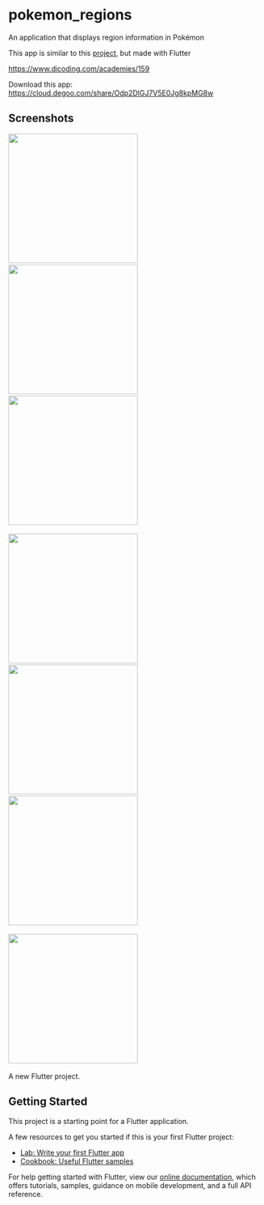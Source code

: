 # pokemon_regions
An application that displays region information in Pokémon

This app is similar to this [project](https://github.com/krisnadwia/simple-recyclerview-app), but made with Flutter

https://www.dicoding.com/academies/159

Download this app: https://cloud.degoo.com/share/Odp2DlGJ7V5E0Jg8kpMG8w

## Screenshots
<img src="assets/MainScreen1.png"
width="256">&nbsp;&nbsp;&nbsp;
<img src="assets/MainScreen2.png"
width="256">&nbsp;&nbsp;&nbsp;
<img src="assets/AppLogo.png"
width="256">&nbsp;&nbsp;&nbsp;

<img src="assets/DetailScreen1.png"
width="256">&nbsp;&nbsp;&nbsp;
<img src="assets/DetailScreen2.png"
width="256">&nbsp;&nbsp;&nbsp;
<img src="assets/DetailScreen3.png"
width="256">&nbsp;&nbsp;&nbsp;

<img src="assets/DetailScreen4.png"
width="256">&nbsp;&nbsp;&nbsp;

A new Flutter project.

## Getting Started

This project is a starting point for a Flutter application.

A few resources to get you started if this is your first Flutter project:

- [Lab: Write your first Flutter app](https://flutter.dev/docs/get-started/codelab)
- [Cookbook: Useful Flutter samples](https://flutter.dev/docs/cookbook)

For help getting started with Flutter, view our
[online documentation](https://flutter.dev/docs), which offers tutorials,
samples, guidance on mobile development, and a full API reference.
